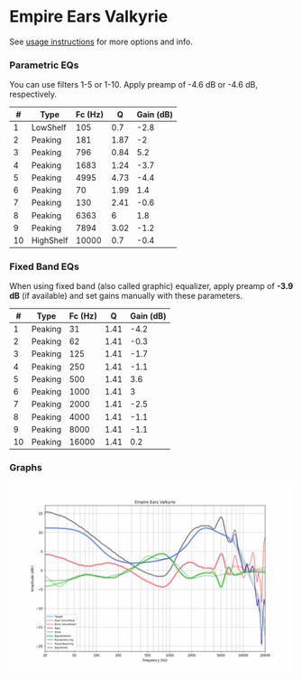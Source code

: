 # Empire Ears Valkyrie
See [usage instructions](https://github.com/jaakkopasanen/AutoEq#usage) for more options and info.

### Parametric EQs
You can use filters 1-5 or 1-10. Apply preamp of -4.6 dB or -4.6 dB, respectively.

|   # | Type      |   Fc (Hz) |    Q |   Gain (dB) |
|-----|-----------|-----------|------|-------------|
|   1 | LowShelf  |       105 | 0.7  |        -2.8 |
|   2 | Peaking   |       181 | 1.87 |        -2   |
|   3 | Peaking   |       796 | 0.84 |         5.2 |
|   4 | Peaking   |      1683 | 1.24 |        -3.7 |
|   5 | Peaking   |      4995 | 4.73 |        -4.4 |
|   6 | Peaking   |        70 | 1.99 |         1.4 |
|   7 | Peaking   |       130 | 2.41 |        -0.6 |
|   8 | Peaking   |      6363 | 6    |         1.8 |
|   9 | Peaking   |      7894 | 3.02 |        -1.2 |
|  10 | HighShelf |     10000 | 0.7  |        -0.4 |

### Fixed Band EQs
When using fixed band (also called graphic) equalizer, apply preamp of **-3.9 dB** (if available) and set gains manually with these parameters.

|   # | Type    |   Fc (Hz) |    Q |   Gain (dB) |
|-----|---------|-----------|------|-------------|
|   1 | Peaking |        31 | 1.41 |        -4.2 |
|   2 | Peaking |        62 | 1.41 |        -0.3 |
|   3 | Peaking |       125 | 1.41 |        -1.7 |
|   4 | Peaking |       250 | 1.41 |        -1.1 |
|   5 | Peaking |       500 | 1.41 |         3.6 |
|   6 | Peaking |      1000 | 1.41 |         3   |
|   7 | Peaking |      2000 | 1.41 |        -2.5 |
|   8 | Peaking |      4000 | 1.41 |        -1.1 |
|   9 | Peaking |      8000 | 1.41 |        -1.1 |
|  10 | Peaking |     16000 | 1.41 |         0.2 |

### Graphs
![](./Empire%20Ears%20Valkyrie.png)
